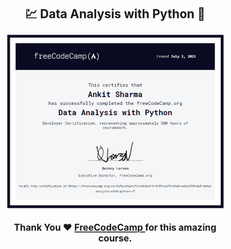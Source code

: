 # <center> :chart: Data Analysis with Python :snake: </center>
<center>
<img src="data_analysis_certification.png">
</center>

## <center> Thank You :heart: <a href="https://www.freecodecamp.org/learn"> FreeCodeCamp </a> for this amazing course. </center>